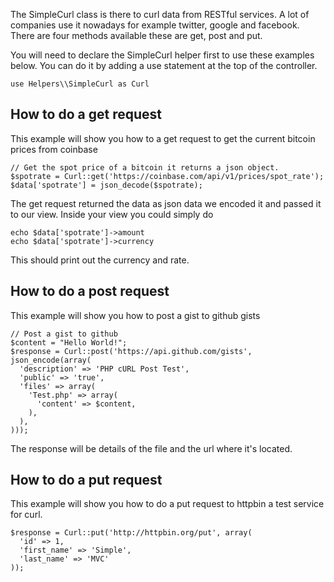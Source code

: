 The SimpleCurl class is there to curl data from RESTful services. A lot of companies use it nowadays for example twitter, google and facebook.
There are four methods available these are get, post and put.

You will need to declare the SimpleCurl helper first to use these examples below. You can do it by adding a use statement at the top of the controller.


```
use Helpers\\SimpleCurl as Curl
```

## How to do a get request
This example will show you how to a get request to get the current bitcoin prices from coinbase

```
// Get the spot price of a bitcoin it returns a json object.
$spotrate = Curl::get('https://coinbase.com/api/v1/prices/spot_rate');
$data['spotrate'] = json_decode($spotrate);
```

The get request returned the data as json data we encoded it and passed it to our view.
Inside your view you could simply do

```
echo $data['spotrate']->amount
echo $data['spotrate']->currency
```

This should print out the currency and rate.

## How to do a post request

This example will show you how to post a gist to github gists

```
// Post a gist to github
$content = "Hello World!";
$response = Curl::post('https://api.github.com/gists', json_encode(array(
  'description' => 'PHP cURL Post Test',
  'public' => 'true',
  'files' => array(
    'Test.php' => array(
      'content' => $content,
    ),
  ),
)));
```

The response will be details of the file and the url where it's located.
## How to do a put request
This example will show you how to do a put request to httpbin a test service for curl.

```
$response = Curl::put('http://httpbin.org/put', array(
  'id' => 1,
  'first_name' => 'Simple',
  'last_name' => 'MVC'
));
```
